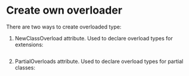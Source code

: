 # Create own overloader

There are two ways to create overloaded type:
1. NewClassOverload attribute. Used to declare overload types for extensions:
    ```
    ```
2. PartialOverloads attribute. Used to declare overload types for partial classes:
    ```
    ```


